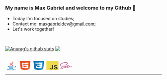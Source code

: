 ### My name is Max Gabriel and welcome to my Github 👋 



-  Today I'm focused on studies;
-  Contact me: maxgabrieldev@gmail.com;
- Let's work together!
<br>

  <a href="https://github.com/anuraghazra/github-readme-stats"><img align="center" src="https://github-readme-stats.vercel.app/api?username=maxgabrieldev&show_icons=true&include_all_commits=true&theme=dracula&hide_border=true" alt="Anurag's github stats" height="200" width="400" /></a>
  <a href="https://github.com/anuraghazra/github-readme-stats"><img align="center" src="https://github-readme-stats.vercel.app/api/top-langs/?username=maxgabrieldev&layout=compact&theme=dracula&hide_border=true" /></a>

<div style="display: inline_block"><br>
  <img align="center" alt="Max-Java" height="30" width="40" src="https://raw.githubusercontent.com/devicons/devicon/master/icons/java/java-original.svg">
  <img align="center" alt="Max-HTML" height="30" width="40" src="https://raw.githubusercontent.com/devicons/devicon/master/icons/html5/html5-original.svg">
  <img align="center" alt="Max-CSS" height="30" width="40" src="https://raw.githubusercontent.com/devicons/devicon/master/icons/css3/css3-original.svg">
  <img align="center" alt="Max-JS" height="30" width="40" src="https://raw.githubusercontent.com/devicons/devicon/master/icons/javascript/javascript-original.svg">
  <img align="center" alt="Max-Sass" height="30" width="40" src="https://raw.githubusercontent.com/devicons/devicon/master/icons/sass/sass-original.svg">
</div>

<hr>


</div>

